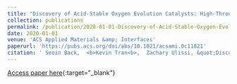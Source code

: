 ```yaml
---
title: "Discovery of Acid-Stable Oxygen Evolution Catalysts: High-Throughput Computational Screening of Equimolar Bimetallic Oxides"
collection: publications
permalink: /publication/2020-01-01-Discovery-of-Acid-Stable-Oxygen-Evolution-Catalysts-High-Throughput-Computational-Screening-of-Equimolar-Bimetallic-Oxides
date: 2020-01-01
venue: 'ACS Applied Materials &amp; Interfaces'
paperurl: 'https://pubs.acs.org/doi/abs/10.1021/acsami.0c11821'
citation: ' Seoin Back,  <b>Kevin Tran<b>,  Zachary Ulissi, &quot;Discovery of Acid-Stable Oxygen Evolution Catalysts: High-Throughput Computational Screening of Equimolar Bimetallic Oxides.&quot; ACS Applied Materials &amp;amp; Interfaces, 2020.'
---
```

[Access paper here](https://pubs.acs.org/doi/abs/10.1021/acsami.0c11821){:target="_blank"}
